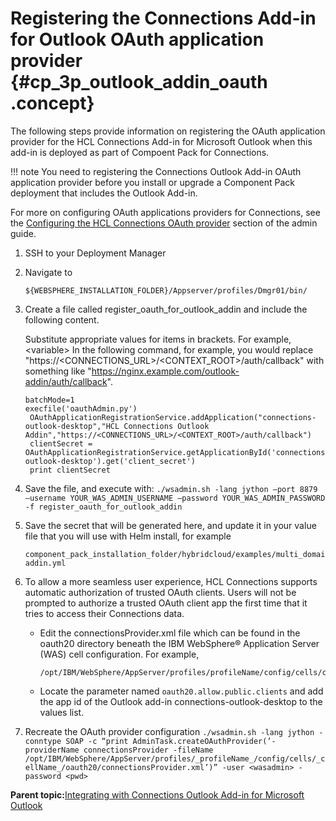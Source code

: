 # Registering the Connections Add-in for Outlook OAuth application provider {#cp_3p_outlook_addin_oauth .concept}

The following steps provide information on registering the OAuth application provider for the HCL Connections Add-in for Microsoft Outlook when this add-in is deployed as part of Compoent Pack for Connections.

!!! note
    You need to registering the Connections Outlook Add-in OAuth application provider before you install or upgrade a Component Pack deployment that includes the Outlook Add-in.

For more on configuring OAuth applications providers for Connections, see the [Configuring the HCL Connections OAuth provider](https://help.hcltechsw.com/connections/v7/admin/install/cp_install_services_tasks.html) section of the admin guide.

1.  SSH to your Deployment Manager
2.  Navigate to

    ```
    ${WEBSPHERE_INSTALLATION_FOLDER}/Appserver/profiles/Dmgr01/bin/
    ```

3.  Create a file called register\_oauth\_for\_outlook\_addin and include the following content. 

    Substitute appropriate values for items in brackets. For example, <variable\> In the following command, for example, you would replace "https://<CONNECTIONS\_URL\>/<CONTEXT\_ROOT\>/auth/callback" with something like "https://nginx.example.com/outlook-addin/auth/callback".

    ```
    batchMode=1
    execfile('oauthAdmin.py')
     OAuthApplicationRegistrationService.addApplication("connections-outlook-desktop","HCL Connections Outlook Addin","https://<CONNECTIONS_URL>/<CONTEXT_ROOT>/auth/callback")
     clientSecret = OAuthApplicationRegistrationService.getApplicationById('connections-outlook-desktop').get('client_secret')
     print clientSecret
    
    ```

4.  Save the file, and execute with: `./wsadmin.sh -lang jython –port 8879 –username YOUR_WAS_ADMIN_USERNAME –password YOUR_WAS_ADMIN_PASSWORD -f register_oauth_for_outlook_addin`
5.  Save the secret that will be generated here, and update it in your value file that you will use with Helm install, for example

    ```
    component_pack_installation_folder/hybridcloud/examples/multi_domain_environment/outlook-addin.yml
    ```

6.  To allow a more seamless user experience, HCL Connections supports automatic authorization of trusted OAuth clients. Users will not be prompted to authorize a trusted OAuth client app the first time that it tries to access their Connections data.
    -   Edit the connectionsProvider.xml file which can be found in the oauth20 directory beneath the IBM WebSphere® Application Server \(WAS\) cell configuration. For example,

        ```
        /opt/IBM/WebSphere/AppServer/profiles/profileName/config/cells/cellName/oauth20/connectionsProvider.xml
        ```

    -   Locate the parameter named `oauth20.allow.public.clients` and add the app id of the Outlook add-in connections-outlook-desktop to the values list.
7.  Recreate the OAuth provider configuration `./wsadmin.sh -lang jython -conntype SOAP -c “print AdminTask.createOAuthProvider(’-providerName connectionsProvider -fileName /opt/IBM/WebSphere/AppServer/profiles/_profileName_/config/cells/_cellName_/oauth20/connectionsProvider.xml’)” -user <wasadmin> -password <pwd>`

**Parent topic:**[Integrating with Connections Outlook Add-in for Microsoft Outlook](../install/cp_3p_outlook_addin_container.md)

